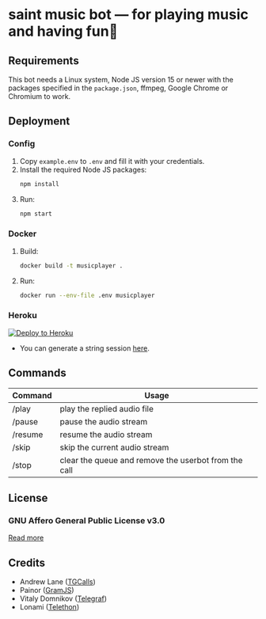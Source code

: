 # saint music bot — for playing music and having fun💖

## Requirements

This bot needs a Linux system, Node JS version 15 or newer with the packages specified in the `package.json`, ffmpeg, Google Chrome or Chromium to work.

## Deployment

### Config

1. Copy `example.env` to `.env` and fill it with your credentials.
2. Install the required Node JS packages:
    ```bash
    npm install
    ```
3. Run:
    ```bash
    npm start
    ```

### Docker

1. Build:
    ```bash
    docker build -t musicplayer .
    ```
2. Run:
    ```bash
    docker run --env-file .env musicplayer
    ```

### Heroku

[![Deploy to Heroku](https://www.herokucdn.com/deploy/button.svg)](https://heroku.com/deploy?template=https://github.com/callsmusic/callsmusic2)

-   You can generate a string session [here](https://rojserbest.github.io/bssg).

## Commands

| Command | Usage                                          |
| ------- | ---------------------------------------------------- |
| /play   | play the replied audio file                          |
| /pause  | pause the audio stream                               |
| /resume | resume the audio stream                              |
| /skip   | skip the current audio stream                        |
| /stop   | clear the queue and remove the userbot from the call |

## License

### GNU Affero General Public License v3.0

[Read more](http://www.gnu.org/licenses/#AGPL)

## Credits

-   Andrew Lane ([TGCalls](https://github.com/tgcallsjs/tgcalls))
-   Painor ([GramJS](https://github.com/gram-js/gramjs))
-   Vitaly Domnikov ([Telegraf](https://github.com/telegraf/telegraf))
-   Lonami ([Telethon](https://github.com/lonami/telethon))
